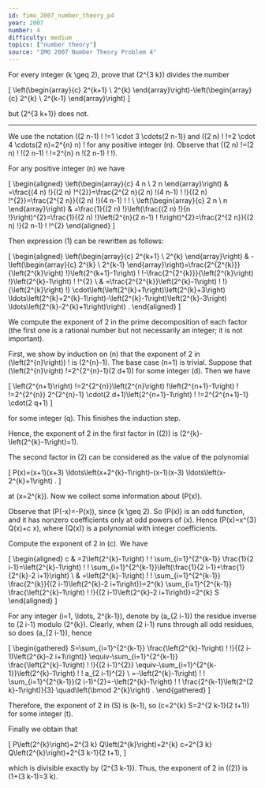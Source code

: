 ```yaml
---
id: fimo_2007_number_theory_p4
year: 2007
number: 4
difficulty: medium
topics: ["number theory"]
source: "IMO 2007 Number Theory Problem 4"
---
```


For every integer \(k \geq 2\), prove that \(2^{3 k}\) divides the number

\[
\left(\begin{array}{c}
2^{k+1} \\
2^{k}
\end{array}\right)-\left(\begin{array}{c}
2^{k} \\
2^{k-1}
\end{array}\right)
\]

but \(2^{3 k+1}\) does not.

---
We use the notation \((2 n-1) ! !=1 \cdot 3 \cdots(2 n-1)\) and \((2 n) ! !=2 \cdot 4 \cdots(2 n)=2^{n} n\) ! for any positive integer \(n\). Observe that \((2 n) !=(2 n) ! !(2 n-1) ! !=2^{n} n !(2 n-1) ! !\).

For any positive integer \(n\) we have

\[
\begin{aligned}
\left(\begin{array}{c}
4 n \\
2 n
\end{array}\right) & =\frac{(4 n) !}{(2 n) !^{2}}=\frac{2^{2 n}(2 n) !(4 n-1) ! !}{(2 n) !^{2}}=\frac{2^{2 n}}{(2 n) !}(4 n-1) ! ! \\
\left(\begin{array}{c}
2 n \\
n
\end{array}\right) & =\frac{1}{(2 n) !}\left(\frac{(2 n) !}{n !}\right)^{2}=\frac{1}{(2 n) !}\left(2^{n}(2 n-1) ! !\right)^{2}=\frac{2^{2 n}}{(2 n) !}(2 n-1) ! !^{2}
\end{aligned}
\]

Then expression (1) can be rewritten as follows:

\[
\begin{aligned}
\left(\begin{array}{c}
2^{k+1} \\
2^{k}
\end{array}\right) & -\left(\begin{array}{c}
2^{k} \\
2^{k-1}
\end{array}\right)=\frac{2^{2^{k}}}{\left(2^{k}\right) !}\left(2^{k+1}-1\right) ! !-\frac{2^{2^{k}}}{\left(2^{k}\right) !}\left(2^{k}-1\right) ! !^{2} \\
& =\frac{2^{2^{k}}\left(2^{k}-1\right) ! !}{\left(2^{k}\right) !} \cdot\left(\left(2^{k}+1\right)\left(2^{k}+3\right) \ldots\left(2^{k}+2^{k}-1\right)-\left(2^{k}-1\right)\left(2^{k}-3\right) \ldots\left(2^{k}-2^{k}+1\right)\right) .
\end{aligned}
\]

We compute the exponent of 2 in the prime decomposition of each factor (the first one is a rational number but not necessarily an integer; it is not important).

First, we show by induction on \(n\) that the exponent of 2 in \(\left(2^{n}\right)\) ! is \(2^{n}-1\). The base case \(n=1\) is trivial. Suppose that \(\left(2^{n}\right) !=2^{2^{n}-1}(2 d+1)\) for some integer \(d\). Then we have

\[
\left(2^{n+1}\right) !=2^{2^{n}}\left(2^{n}\right) !\left(2^{n+1}-1\right) ! !=2^{2^{n}} 2^{2^{n}-1} \cdot(2 d+1)\left(2^{n+1}-1\right) ! !=2^{2^{n+1}-1} \cdot(2 q+1)
\]

for some integer \(q\). This finishes the induction step.

Hence, the exponent of 2 in the first factor in \((2)\) is \(2^{k}-\left(2^{k}-1\right)=1\).

The second factor in (2) can be considered as the value of the polynomial

\[
P(x)=(x+1)(x+3) \ldots\left(x+2^{k}-1\right)-(x-1)(x-3) \ldots\left(x-2^{k}+1\right) .
\]

at \(x=2^{k}\). Now we collect some information about \(P(x)\).

Observe that \(P(-x)=-P(x)\), since \(k \geq 2\). So \(P(x)\) is an odd function, and it has nonzero coefficients only at odd powers of \(x\). Hence \(P(x)=x^{3} Q(x)+c x\), where \(Q(x)\) is a polynomial with integer coefficients.

Compute the exponent of 2 in \(c\). We have

\[
\begin{aligned}
c & =2\left(2^{k}-1\right) ! ! \sum_{i=1}^{2^{k-1}} \frac{1}{2 i-1}=\left(2^{k}-1\right) ! ! \sum_{i=1}^{2^{k-1}}\left(\frac{1}{2 i-1}+\frac{1}{2^{k}-2 i+1}\right) \\
& =\left(2^{k}-1\right) ! ! \sum_{i=1}^{2^{k-1}} \frac{2^{k}}{(2 i-1)\left(2^{k}-2 i+1\right)}=2^{k} \sum_{i=1}^{2^{k-1}} \frac{\left(2^{k}-1\right) ! !}{(2 i-1)\left(2^{k}-2 i+1\right)}=2^{k} S
\end{aligned}
\]

For any integer \(i=1, \ldots, 2^{k-1}\), denote by \(a_{2 i-1}\) the residue inverse to \(2 i-1\) modulo \(2^{k}\). Clearly, when \(2 i-1\) runs through all odd residues, so does \(a_{2 i-1}\), hence

\[
\begin{gathered}
S=\sum_{i=1}^{2^{k-1}} \frac{\left(2^{k}-1\right) ! !}{(2 i-1)\left(2^{k}-2 i+1\right)} \equiv-\sum_{i=1}^{2^{k-1}} \frac{\left(2^{k}-1\right) ! !}{(2 i-1)^{2}} \equiv-\sum_{i=1}^{2^{k-1}}\left(2^{k}-1\right) ! ! a_{2 i-1}^{2} \\
=-\left(2^{k}-1\right) ! ! \sum_{i=1}^{2^{k-1}}(2 i-1)^{2}=-\left(2^{k}-1\right) ! ! \frac{2^{k-1}\left(2^{2 k}-1\right)}{3} \quad\left(\bmod 2^{k}\right) .
\end{gathered}
\]

Therefore, the exponent of 2 in \(S\) is \(k-1\), so \(c=2^{k} S=2^{2 k-1}(2 t+1)\) for some integer \(t\).

Finally we obtain that

\[
P\left(2^{k}\right)=2^{3 k} Q\left(2^{k}\right)+2^{k} c=2^{3 k} Q\left(2^{k}\right)+2^{3 k-1}(2 t+1),
\]

which is divisible exactly by \(2^{3 k-1}\). Thus, the exponent of 2 in \((2)\) is \(1+(3 k-1)=3 k\).
